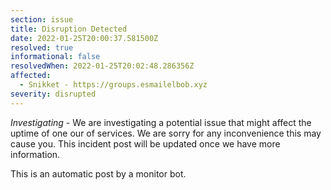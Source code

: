 ```yaml
---
section: issue
title: Disruption Detected
date: 2022-01-25T20:00:37.581500Z
resolved: true
informational: false
resolvedWhen: 2022-01-25T20:02:48.286356Z
affected:
  - Snikket - https://groups.esmailelbob.xyz
severity: disrupted
---
```

*Investigating* - We are investigating a potential issue that might affect the uptime of one our of services. We are sorry for any inconvenience this may cause you. This incident post will be updated once we have more information.

This is an automatic post by a monitor bot.
        